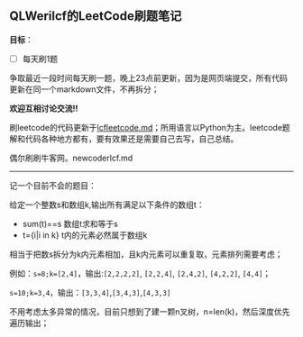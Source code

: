 ## QLWerilcf的LeetCode刷题笔记

**目标**：
- [ ] 每天刷1题

争取最近一段时间每天刷一题，晚上23点前更新，因为是网页端提交，所有代码更新在同一个markdown文件，不再拆分；

**欢迎互相讨论交流!!**

刷leetcode的代码更新于[lcfleetcode.md](./lcfleetcode.md)；所用语言以Python为主。leetcode题解和代码各种地方都有，要有效果还是需要自己去写，自己总结。

偶尔刷刷牛客网。newcoderlcf.md


---
记一个目前不会的题目：

给定一个整数s和数组k,输出所有满足以下条件的数组t：
- sum(t)==s 数组t求和等于s
- t={i|i in k} t内的元素必然属于数组k

相当于把数s拆分为k内元素相加，且k内元素可以重复取，元素排列需要考虑；

例如：`s=8;k=[2,4]`，输出:`[2,2,2,2]`, `[2,2,4]`, `[2,4,2]`, `[4,2,2]`, `[4,4]`；

`s=10;k=3,4`，输出：`[3,3,4]`,`[3,4,3]`,`[4,3,3]`

不用考虑太多异常的情况，目前只想到了建一颗n叉树，n=len(k)，然后深度优先遍历输出；

